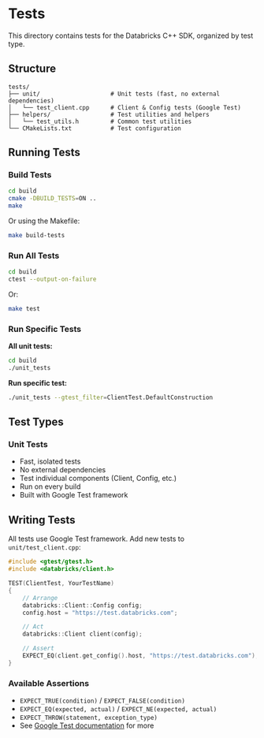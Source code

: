 # Tests

This directory contains tests for the Databricks C++ SDK, organized by test type.

## Structure

```
tests/
├── unit/                    # Unit tests (fast, no external dependencies)
│   └── test_client.cpp      # Client & Config tests (Google Test)
├── helpers/                 # Test utilities and helpers
│   └── test_utils.h         # Common test utilities
└── CMakeLists.txt           # Test configuration
```

## Running Tests

### Build Tests

```bash
cd build
cmake -DBUILD_TESTS=ON ..
make
```

Or using the Makefile:
```bash
make build-tests
```

### Run All Tests

```bash
cd build
ctest --output-on-failure
```

Or:
```bash
make test
```

### Run Specific Tests

**All unit tests:**
```bash
cd build
./unit_tests
```

**Run specific test:**
```bash
./unit_tests --gtest_filter=ClientTest.DefaultConstruction
```

## Test Types

### Unit Tests
- Fast, isolated tests
- No external dependencies
- Test individual components (Client, Config, etc.)
- Run on every build
- Built with Google Test framework

## Writing Tests

All tests use Google Test framework. Add new tests to `unit/test_client.cpp`:

```cpp
#include <gtest/gtest.h>
#include <databricks/client.h>

TEST(ClientTest, YourTestName)
{
    // Arrange
    databricks::Client::Config config;
    config.host = "https://test.databricks.com";

    // Act
    databricks::Client client(config);

    // Assert
    EXPECT_EQ(client.get_config().host, "https://test.databricks.com");
}
```

### Available Assertions

- `EXPECT_TRUE(condition)` / `EXPECT_FALSE(condition)`
- `EXPECT_EQ(expected, actual)` / `EXPECT_NE(expected, actual)`
- `EXPECT_THROW(statement, exception_type)`
- See [Google Test documentation](https://google.github.io/googletest/) for more
